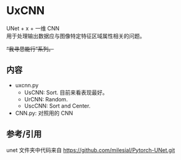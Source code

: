 # UxCNN

UNet + x + 一维 CNN  
用于处理输出数据应与图像特定特征区域属性相关的问题。  

~~“我寻思能行”系列。~~

## 内容

- uxcnn.py
    - UsCNN: Sort. 目前来看表现最好。
    - UrCNN: Random.
    - UscCNN: Sort and Center.
- CNN.py: 对照用的 CNN

## 参考/引用

unet 文件夹中代码来自 https://github.com/milesial/Pytorch-UNet.git
